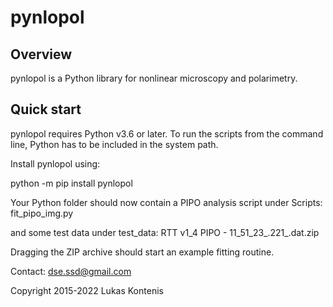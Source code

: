 # pynlopol

## Overview

pynlopol is a Python library for nonlinear microscopy and polarimetry.

## Quick start

pynlopol requires Python v3.6 or later. To run the scripts from the command
line, Python has to be included in the system path.

Install pynlopol using:

python -m pip install pynlopol

Your Python folder should now contain a PIPO analysis script under Scripts:
fit_pipo_img.py

and some test data under test_data:
RTT v1_4 PIPO - 11_51_23_.221_.dat.zip

Dragging the ZIP archive should start an example fitting routine.

Contact: dse.ssd@gmail.com

Copyright 2015-2022 Lukas Kontenis
